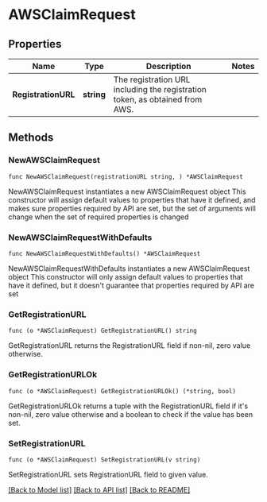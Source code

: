 # AWSClaimRequest

## Properties

Name | Type | Description | Notes
------------ | ------------- | ------------- | -------------
**RegistrationURL** | **string** | The registration URL including the registration token, as obtained from AWS. | 

## Methods

### NewAWSClaimRequest

`func NewAWSClaimRequest(registrationURL string, ) *AWSClaimRequest`

NewAWSClaimRequest instantiates a new AWSClaimRequest object
This constructor will assign default values to properties that have it defined,
and makes sure properties required by API are set, but the set of arguments
will change when the set of required properties is changed

### NewAWSClaimRequestWithDefaults

`func NewAWSClaimRequestWithDefaults() *AWSClaimRequest`

NewAWSClaimRequestWithDefaults instantiates a new AWSClaimRequest object
This constructor will only assign default values to properties that have it defined,
but it doesn't guarantee that properties required by API are set

### GetRegistrationURL

`func (o *AWSClaimRequest) GetRegistrationURL() string`

GetRegistrationURL returns the RegistrationURL field if non-nil, zero value otherwise.

### GetRegistrationURLOk

`func (o *AWSClaimRequest) GetRegistrationURLOk() (*string, bool)`

GetRegistrationURLOk returns a tuple with the RegistrationURL field if it's non-nil, zero value otherwise
and a boolean to check if the value has been set.

### SetRegistrationURL

`func (o *AWSClaimRequest) SetRegistrationURL(v string)`

SetRegistrationURL sets RegistrationURL field to given value.



[[Back to Model list]](../README.md#documentation-for-models) [[Back to API list]](../README.md#documentation-for-api-endpoints) [[Back to README]](../README.md)


